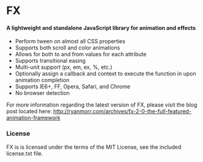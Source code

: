 FX
=====

#### A lightweight and standalone JavaScript library for animation and effects ####

* Perform tween on almost all CSS properties
* Supports both scroll and color animations
* Allows for both to and from values for each attribute
* Supports transitional easing
* Multi-unit support (px, em, ex, %, etc.)
* Optionally assign a callback and context to execute the function in upon animation completion
* Supports IE6+, FF, Opera, Safari, and Chrome
* No browser detection

For more information regarding the latest version of FX, please visit the blog post located here: 
<http://ryanmorr.com/archives/fx-2-0-the-full-featured-animation-framework>

### License ###

FX is is licensed under the terms of the MIT License, see the included license.txt file.